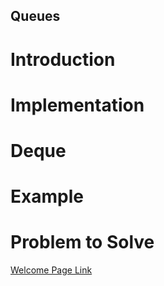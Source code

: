 ## Queues
# Introduction

# Implementation

# Deque

# Example

# Problem to Solve




[Welcome Page Link](https://github.com/jakesoulier/DataStructuresProj/blob/main/0-welcome.md)
